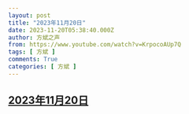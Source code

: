 ```yaml
---
layout: post
title: "2023年11月20日"
date: 2023-11-20T05:38:40.000Z
author: 方斌之声
from: https://www.youtube.com/watch?v=KrpocoAUp7Q
tags: [ 方斌 ]
comments: True
categories: [ 方斌 ]
---
```

<!--1700458720000-->
[2023年11月20日](https://www.youtube.com/watch?v=KrpocoAUp7Q)
------

<div>

</div>
